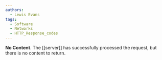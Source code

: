 ```yaml
---
authors: 
  - Lewis Evans
tags:
  - Software
  - Networks
  - HTTP_Response_codes
---
```

**No Content**. The [[server]] has successfully processed the request, but there is no content to return.